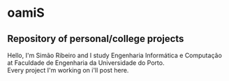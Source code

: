 # oamiS
## Repository of personal/college projects  
Hello, I'm Simão Ribeiro and I study Engenharia Informática e Computação at Faculdade de Engenharia da Universidade do Porto.   
Every project I'm working on i'll post here.

